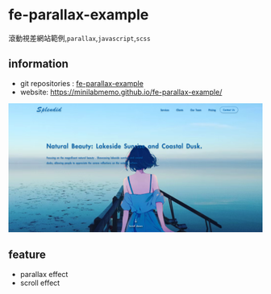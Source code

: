 # fe-parallax-example
滾動視差網站範例,`parallax`,`javascript`,`scss`

## information
- git repositories : [fe-parallax-example](https://github.com/minilabmemo/fe-parallax-example)
- website: https://minilabmemo.github.io/fe-parallax-example/

<img src="./home.png" >

## feature

- parallax effect
- scroll effect
